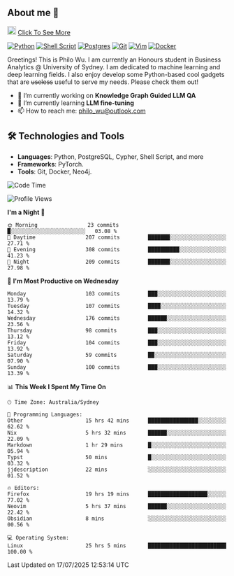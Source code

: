 ## About me 🤗

<a href="#"><img src="https://media.giphy.com/media/hvRJCLFzcasrR4ia7z/giphy.gif" width="20px" height="20px"></a> [Click To See More](https://codeboyphilo.github.io)

[![Python](https://img.shields.io/badge/python-3670A0?style=for-the-badge&logo=python&logoColor=ffdd54)](#)
[![Shell Script](https://img.shields.io/badge/shell_script-%23121011.svg?style=for-the-badge&logo=gnu-bash&logoColor=white)](#)
[![Postgres](https://img.shields.io/badge/postgres-%23316192.svg?style=for-the-badge&logo=postgresql&logoColor=white)](#)
[![Git](https://img.shields.io/badge/git-%23F05033.svg?style=for-the-badge&logo=git&logoColor=white)](#)
[![Vim](https://img.shields.io/badge/VIM-%2311AB00.svg?style=for-the-badge&logo=vim&logoColor=white)](#)
[![Docker](https://img.shields.io/badge/docker-%230db7ed.svg?style=for-the-badge&logo=docker&logoColor=white)](#)

Greetings! This is Philo Wu. I am currently an Honours student in Business Analytics \@ University of Sydney. I am dedicated to machine learning and deep learning fields. I also enjoy develop some Python-based cool gadgets that are ~~useless~~ useful to serve my needs. Please check them out!

- 🔭 I’m currently working on **Knowledge Graph Guided LLM QA**
- 🌱 I’m currently learning **LLM fine-tuning**
- 📫 How to reach me: philo_wu@outlook.com

## 🛠 Technologies and Tools
- **Languages**: Python, PostgreSQL, Cypher, Shell Script, and more
- **Frameworks**: PyTorch.
- **Tools**: Git, Docker, Neo4j.

<!--START_SECTION:waka-->
![Code Time](http://img.shields.io/badge/Code%20Time-899%20hrs%2013%20mins-blue)

![Profile Views](http://img.shields.io/badge/Profile%20Views-1-blue)

**I'm a Night 🦉** 

```text
🌞 Morning                23 commits          █░░░░░░░░░░░░░░░░░░░░░░░░   03.08 % 
🌆 Daytime                207 commits         ███████░░░░░░░░░░░░░░░░░░   27.71 % 
🌃 Evening                308 commits         ██████████░░░░░░░░░░░░░░░   41.23 % 
🌙 Night                  209 commits         ███████░░░░░░░░░░░░░░░░░░   27.98 % 
```
📅 **I'm Most Productive on Wednesday** 

```text
Monday                   103 commits         ███░░░░░░░░░░░░░░░░░░░░░░   13.79 % 
Tuesday                  107 commits         ████░░░░░░░░░░░░░░░░░░░░░   14.32 % 
Wednesday                176 commits         ██████░░░░░░░░░░░░░░░░░░░   23.56 % 
Thursday                 98 commits          ███░░░░░░░░░░░░░░░░░░░░░░   13.12 % 
Friday                   104 commits         ███░░░░░░░░░░░░░░░░░░░░░░   13.92 % 
Saturday                 59 commits          ██░░░░░░░░░░░░░░░░░░░░░░░   07.90 % 
Sunday                   100 commits         ███░░░░░░░░░░░░░░░░░░░░░░   13.39 % 
```


📊 **This Week I Spent My Time On** 

```text
🕑︎ Time Zone: Australia/Sydney

💬 Programming Languages: 
Other                    15 hrs 42 mins      ████████████████░░░░░░░░░   62.62 % 
Nix                      5 hrs 32 mins       ██████░░░░░░░░░░░░░░░░░░░   22.09 % 
Markdown                 1 hr 29 mins        █░░░░░░░░░░░░░░░░░░░░░░░░   05.94 % 
Typst                    50 mins             █░░░░░░░░░░░░░░░░░░░░░░░░   03.32 % 
jjdescription            22 mins             ░░░░░░░░░░░░░░░░░░░░░░░░░   01.52 % 

🔥 Editors: 
Firefox                  19 hrs 19 mins      ███████████████████░░░░░░   77.02 % 
Neovim                   5 hrs 37 mins       ██████░░░░░░░░░░░░░░░░░░░   22.42 % 
Obsidian                 8 mins              ░░░░░░░░░░░░░░░░░░░░░░░░░   00.56 % 

💻 Operating System: 
Linux                    25 hrs 5 mins       █████████████████████████   100.00 % 
```


 Last Updated on 17/07/2025 12:53:14 UTC
<!--END_SECTION:waka-->

